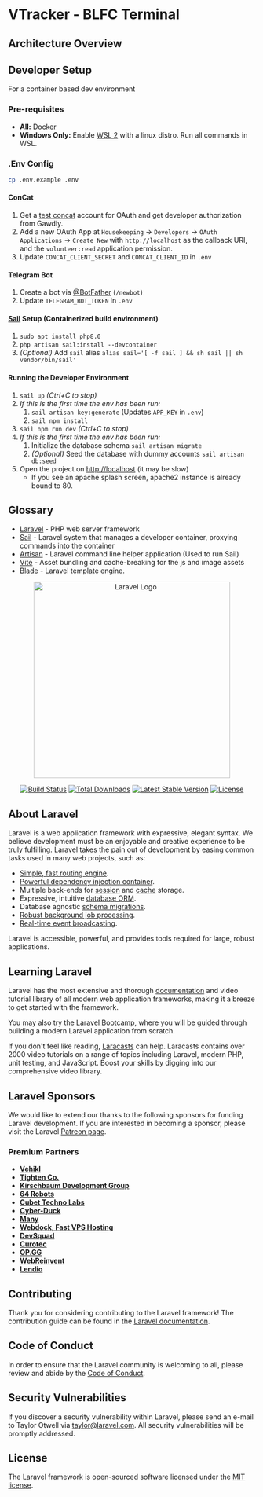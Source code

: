 # VTracker - BLFC Terminal

## Architecture Overview

## Developer Setup

For a container based dev environment

### Pre-requisites

* **All:** [Docker](https://www.docker.com/)
* **Windows Only:** Enable [WSL 2](https://learn.microsoft.com/en-us/windows/wsl/install) with a linux distro. Run all commands in WSL.

### .Env Config

```bash
cp .env.example .env
```

#### ConCat

1. Get a [test concat](https://reg.gobltc.com) account for OAuth and get developer authorization from Gawdly.
1. Add a new OAuth App at `Housekeeping` -> `Developers` -> `OAuth Applications` -> `Create New` with `http://localhost` as the callback URI, and the `volunteer:read` application permission.
1. Update `CONCAT_CLIENT_SECRET` and `CONCAT_CLIENT_ID` in `.env`

#### Telegram Bot

 1. Create a bot via [@BotFather](https://t.me/botfather) (`/newbot`)
 1. Update `TELEGRAM_BOT_TOKEN` in `.env`

#### [Sail](https://laravel.com/docs/10.x/sail) Setup (Containerized build environment)

 1. `sudo apt install php8.0`
 1. `php artisan sail:install --devcontainer`
 1. _(Optional)_ Add `sail` alias `alias sail='[ -f sail ] && sh sail || sh vendor/bin/sail'`

#### Running the Developer Environment

 1. `sail up` _(Ctrl+C to stop)_
 1. _If this is the first time the env has been run:_
    1. `sail artisan key:generate` (Updates `APP_KEY` in `.env`)
    1. `sail npm install`
 1. `sail npm run dev` _(Ctrl+C to stop)_
 1. _If this is the first time the env has been run:_
    1. Initialize the database schema `sail artisan migrate`
    1. _(Optional)_ Seed the database with dummy accounts `sail artisan db:seed`
 1. Open the project on [http://localhost](http://localhost) (it may be slow)
    * If you see an apache splash screen, apache2 instance is already bound to 80.

## Glossary

* [Laravel](https://laravel.com/) - PHP web server framework
* [Sail](https://laravel.com/docs/10.x/sail) - Laravel system that manages a developer container, proxying commands into the container
* [Artisan](https://laravel.com/docs/10.x/artisan) - Laravel command line helper application (Used to run Sail)
* [Vite](https://vitejs.dev/) - Asset bundling and cache-breaking for the js and image assets
* [Blade](https://laravel.com/docs/10.x/blade) - Laravel template engine.


<p align="center"><a href="https://laravel.com" target="_blank"><img src="https://raw.githubusercontent.com/laravel/art/master/logo-lockup/5%20SVG/2%20CMYK/1%20Full%20Color/laravel-logolockup-cmyk-red.svg" width="400" alt="Laravel Logo"></a></p>

<p align="center">
<a href="https://github.com/laravel/framework/actions"><img src="https://github.com/laravel/framework/workflows/tests/badge.svg" alt="Build Status"></a>
<a href="https://packagist.org/packages/laravel/framework"><img src="https://img.shields.io/packagist/dt/laravel/framework" alt="Total Downloads"></a>
<a href="https://packagist.org/packages/laravel/framework"><img src="https://img.shields.io/packagist/v/laravel/framework" alt="Latest Stable Version"></a>
<a href="https://packagist.org/packages/laravel/framework"><img src="https://img.shields.io/packagist/l/laravel/framework" alt="License"></a>
</p>

## About Laravel

Laravel is a web application framework with expressive, elegant syntax. We believe development must be an enjoyable and creative experience to be truly fulfilling. Laravel takes the pain out of development by easing common tasks used in many web projects, such as:

- [Simple, fast routing engine](https://laravel.com/docs/routing).
- [Powerful dependency injection container](https://laravel.com/docs/container).
- Multiple back-ends for [session](https://laravel.com/docs/session) and [cache](https://laravel.com/docs/cache) storage.
- Expressive, intuitive [database ORM](https://laravel.com/docs/eloquent).
- Database agnostic [schema migrations](https://laravel.com/docs/migrations).
- [Robust background job processing](https://laravel.com/docs/queues).
- [Real-time event broadcasting](https://laravel.com/docs/broadcasting).

Laravel is accessible, powerful, and provides tools required for large, robust applications.

## Learning Laravel

Laravel has the most extensive and thorough [documentation](https://laravel.com/docs) and video tutorial library of all modern web application frameworks, making it a breeze to get started with the framework.

You may also try the [Laravel Bootcamp](https://bootcamp.laravel.com), where you will be guided through building a modern Laravel application from scratch.

If you don't feel like reading, [Laracasts](https://laracasts.com) can help. Laracasts contains over 2000 video tutorials on a range of topics including Laravel, modern PHP, unit testing, and JavaScript. Boost your skills by digging into our comprehensive video library.

## Laravel Sponsors

We would like to extend our thanks to the following sponsors for funding Laravel development. If you are interested in becoming a sponsor, please visit the Laravel [Patreon page](https://patreon.com/taylorotwell).

### Premium Partners

- **[Vehikl](https://vehikl.com/)**
- **[Tighten Co.](https://tighten.co)**
- **[Kirschbaum Development Group](https://kirschbaumdevelopment.com)**
- **[64 Robots](https://64robots.com)**
- **[Cubet Techno Labs](https://cubettech.com)**
- **[Cyber-Duck](https://cyber-duck.co.uk)**
- **[Many](https://www.many.co.uk)**
- **[Webdock, Fast VPS Hosting](https://www.webdock.io/en)**
- **[DevSquad](https://devsquad.com)**
- **[Curotec](https://www.curotec.com/services/technologies/laravel/)**
- **[OP.GG](https://op.gg)**
- **[WebReinvent](https://webreinvent.com/?utm_source=laravel&utm_medium=github&utm_campaign=patreon-sponsors)**
- **[Lendio](https://lendio.com)**

## Contributing

Thank you for considering contributing to the Laravel framework! The contribution guide can be found in the [Laravel documentation](https://laravel.com/docs/contributions).

## Code of Conduct

In order to ensure that the Laravel community is welcoming to all, please review and abide by the [Code of Conduct](https://laravel.com/docs/contributions#code-of-conduct).

## Security Vulnerabilities

If you discover a security vulnerability within Laravel, please send an e-mail to Taylor Otwell via [taylor@laravel.com](mailto:taylor@laravel.com). All security vulnerabilities will be promptly addressed.

## License

The Laravel framework is open-sourced software licensed under the [MIT license](https://opensource.org/licenses/MIT).
